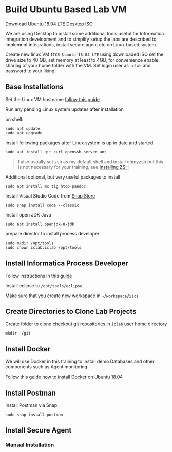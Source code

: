 # Build Ubuntu Based Lab VM

Download [Ubuntu 18.04 LTE Desktop ISO](https://ubuntu.com/download/desktop)

We are using Desktop to install some additional tools useful for Informatica integration development and to simplify setup the labs are described to implement integrations, install secure agent etc on Linux based system.

Create new linux VM `IICS-Ubuntu-18.04 LTE` using downloaded ISO set the drive size to 40 GB, set memory at least to 4GB, for convenience  enable sharing of your home folder with the VM. Set login user as `iclab` and password to your liking.

## Base Installations

Set the Linux VM hostname [follow this guide](https://linuxize.com/post/how-to-change-hostname-on-ubuntu-18-04/)

Run any pending Linux system updates after installation

on shell:

```shell
sudo apt update
sudo apt upgrade
```

Install following packages after Linux system is up to date and started.

```shell
sudo apt install git curl openssh-server ant
```

> I also usually set zsh as my default shell and install ohmyzsh but this is not necessary for your training, see [Installing ZSH](https://github.com/robbyrussell/oh-my-zsh/wiki/Installing-ZSH)

Additional optional, but very useful packages to install

```shell
sudo apt install mc tig htop pandoc
```

Install Visual Studio Code from [Snap Store](https://snapcraft.io/code) 

```shell
sudo snap install code --classic
```

Install open JDK Java

```shell
sudo apt install openjdk-8-jdk
```

prepare director to install process developer

```shell
sudo mkdir /opt/tools
sudo chown iclab:iclab /opt/tools
```

## Install Informatica Process Developer

Follow instructions in this [guide](https://github.com/jbrazda/Informatica/blob/master/Guides/InformaticaCloud/install_process_developer.md)

Install eclipse to `/opt/tools/eclipse`

Make sure that you create new workspace in `~/workspace/iics`

## Create Directories to Clone Lab Projects

Create folder to clone checkout git repositories in `iclab` user home directory

```shell
mkdir ~/git
```

## Install Docker

We will use Docker in this training to install demo Databases and other components such as Agent monitoring.

Follow this [guide how to install Docker on Ubuntu 18.04](https://linuxize.com/post/how-to-install-and-use-docker-on-ubuntu-18-04/)

## Install Postman

Install Postman via Snap

```shell
sudo snap install postman
```

## Install Secure Agent

### Manual Installation

